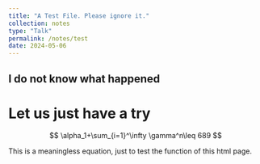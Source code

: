 ```yaml
---
title: "A Test File. Please ignore it."
collection: notes
type: "Talk"
permalink: /notes/test
date: 2024-05-06
---
```


## I do not know what happened

# Let us just have a try

$$
\alpha_1+\sum_{i=1}^\infty \gamma^n\leq 689
$$

This is a meaningless equation, just to test the function of this html page.
